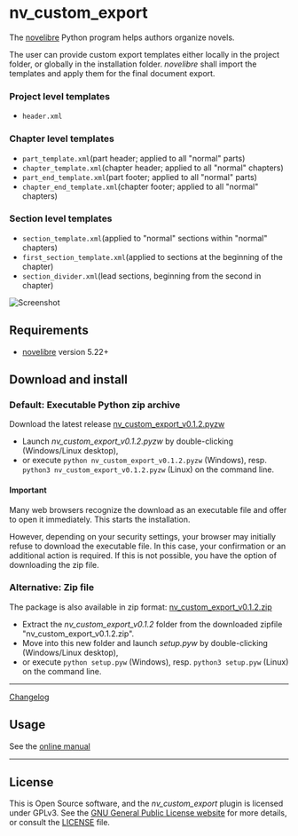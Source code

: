 # nv_custom_export

The [novelibre](https://github.com/peter88213/novelibre/) Python program helps authors organize novels.  

The user can provide custom export templates either locally in the project folder, or globally in the installation folder. 
*novelibre* shall import the templates and apply them for the final document export.
 

### Project level templates

- `header.xml`

### Chapter level templates

- `part_template.xml`(part header; applied to all "normal" parts)
- `chapter_template.xml`(chapter header; applied to all "normal" chapters)
- `part_end_template.xml`(part footer; applied to all "normal" parts)
- `chapter_end_template.xml`(chapter footer; applied to all "normal" chapters)



### Section level templates

- `section_template.xml`(applied to "normal" sections within "normal" chapters)
- `first_section_template.xml`(applied  to sections at the beginning of the chapter)
- `section_divider.xml`(lead sections, beginning from the second in chapter)


![Screenshot](docs/Screenshots/screen01.png)

## Requirements

- [novelibre](https://github.com/peter88213/novelibre/) version 5.22+

## Download and install

### Default: Executable Python zip archive

Download the latest release [nv_custom_export_v0.1.2.pyzw](https://github.com/peter88213/nv_custom_export/raw/main/dist/nv_custom_export_v0.1.2.pyzw)

- Launch *nv_custom_export_v0.1.2.pyzw* by double-clicking (Windows/Linux desktop),
- or execute `python nv_custom_export_v0.1.2.pyzw` (Windows), resp. `python3 nv_custom_export_v0.1.2.pyzw` (Linux) on the command line.

#### Important

Many web browsers recognize the download as an executable file and offer to open it immediately. 
This starts the installation.

However, depending on your security settings, your browser may 
initially  refuse  to download the executable file. 
In this case, your confirmation or an additional action is required. 
If this is not possible, you have the option of downloading 
the zip file. 


### Alternative: Zip file

The package is also available in zip format: [nv_custom_export_v0.1.2.zip](https://github.com/peter88213/nv_custom_export/raw/main/dist/nv_custom_export_v0.1.2.zip)

- Extract the *nv_custom_export_v0.1.2* folder from the downloaded zipfile "nv_custom_export_v0.1.2.zip".
- Move into this new folder and launch *setup.pyw* by double-clicking (Windows/Linux desktop), 
- or execute `python setup.pyw` (Windows), resp. `python3 setup.pyw` (Linux) on the command line.

---

[Changelog](docs/changelog.md)

## Usage

See the [online manual](docs/usage.md)

---

## License

This is Open Source software, and the *nv_custom_export* plugin is licensed under GPLv3. See the
[GNU General Public License website](https://www.gnu.org/licenses/gpl-3.0.en.html) for more
details, or consult the [LICENSE](https://github.com/peter88213/nv_custom_export/blob/main/LICENSE) file.
